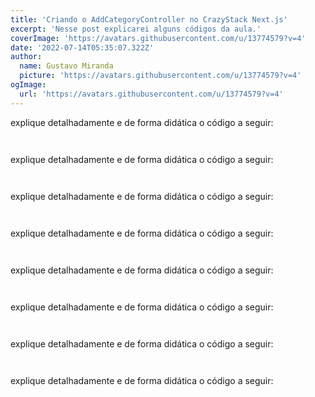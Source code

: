 ```yaml
---
title: 'Criando o AddCategoryController no CrazyStack Next.js'
excerpt: 'Nesse post explicarei alguns códigos da aula.'
coverImage: 'https://avatars.githubusercontent.com/u/13774579?v=4'
date: '2022-07-14T05:35:07.322Z'
author:
  name: Gustavo Miranda
  picture: 'https://avatars.githubusercontent.com/u/13774579?v=4'
ogImage:
  url: 'https://avatars.githubusercontent.com/u/13774579?v=4'
---
```

explique detalhadamente e de forma didática o código a seguir:
```tsx
 
``` 
explique detalhadamente e de forma didática o código a seguir:
```tsx
 
``` 
explique detalhadamente e de forma didática o código a seguir:
```tsx
 
``` 
explique detalhadamente e de forma didática o código a seguir:
```tsx
 
``` 
explique detalhadamente e de forma didática o código a seguir:
```tsx
 
``` 
explique detalhadamente e de forma didática o código a seguir:
```tsx
 
``` 
explique detalhadamente e de forma didática o código a seguir:
```tsx
 
``` 
explique detalhadamente e de forma didática o código a seguir:
```tsx
 
``` 